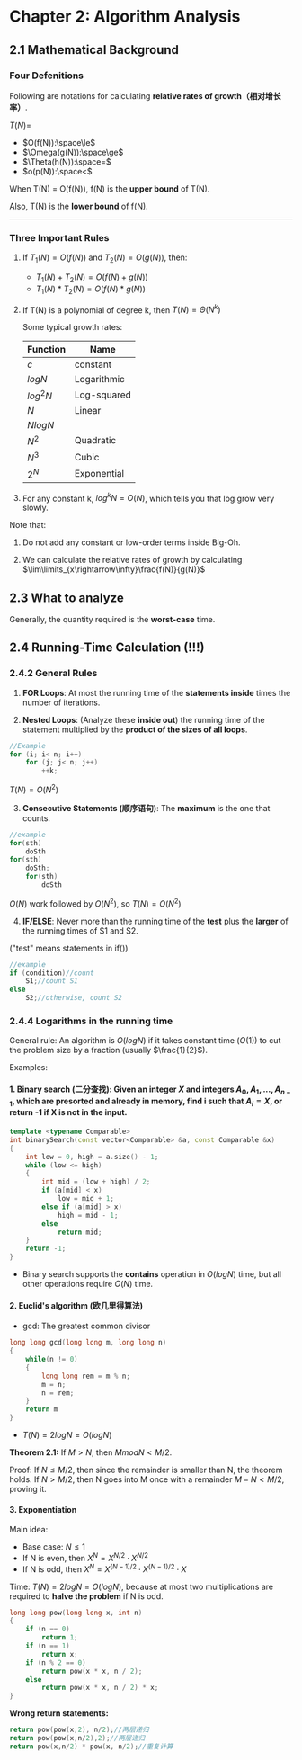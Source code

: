 # Chapter 2: Algorithm Analysis

## 2.1 Mathematical Background

### Four Defenitions
Following are notations for calculating **relative rates of growth（相对增长率）**.

$T(N) =$

* $O(f(N)):\space\le$ 
* $\Omega(g(N)):\space\ge$
* $\Theta(h(N)):\space=$
* $o(p(N)):\space<$

When T(N) = O(f(N)), f(N) is the **upper bound** of T(N).

Also, T(N) is the **lower bound** of f(N).

---
### Three Important Rules
1. If $T_1(N) = O(f(N))$ and $T_2(N) = O(g(N))$, then:
    * $T_1(N) + T_2(N) = O(f(N)+g(N))$
    * $T_1(N) * T_2(N) = O(f(N)*g(N))$

2. If T(N) is a polynomial of degree k, then $T(N) = \Theta(N^k)$

    Some typical growth rates:
    
    |Function | Name |
    | --- | --- |
    |$c$|constant|
    |$logN$|Logarithmic|
    |$log^2N$|Log-squared|
    |$N$|Linear|
    |$NlogN$||
    |$N^2$|Quadratic|
    |$N^3$|Cubic|
    |$2^N$|Exponential|

3. For any constant k, $log^kN = O(N)$, which tells you that log grow very slowly.

Note that:
1. Do not add any constant or low-order terms inside Big-Oh.

2. We can calculate the relative rates of growth by calculating $\lim\limits_{x\rightarrow\infty}\frac{f(N)}{g(N)}$

## 2.3 What to analyze
Generally, the quantity required is the **worst-case** time.

## 2.4 Running-Time Calculation (!!!)

### 2.4.2 General Rules
1. **FOR Loops**: At most the running time of the **statements inside** times the number of iterations.

2. **Nested Loops**: (Analyze these **inside out**) the running time of the statement multiplied by the **product of the sizes of all loops**.

```C++
//Example
for (i; i< n; i++)
    for (j; j< n; j++)
        ++k;
```
$T(N) = O(N^2)$

3. **Consecutive Statements (顺序语句)**: The **maximum** is the one that counts.

```C++
//example
for(sth)
    doSth
for(sth)
    doSth;
    for(sth)
        doSth
```
$O(N)$ work followed by $O(N^2)$, so $T(N)=O(N^2)$

4. **IF/ELSE**: Never more than the running time of the **test** plus the **larger** of the running times of S1 and S2.

("test" means statements in if())

```c++
//example
if (condition)//count
    S1;//count S1
else
    S2;//otherwise, count S2
```

### 2.4.4 Logarithms in the running time
General rule: An algorithm is $O(logN)$ if it takes constant time  $(O(1))$ to cut the problem size by a fraction (usually $\frac{1}{2}$).

Examples:
#### 1. Binary search (二分查找): Given an integer $X$ and integers $A_0,A_1,...,A_{n-1}$, which are presorted and already in memory, find i such that $A_i = X$, or return -1 if X is not in the input.

```c++
template <typename Comparable>
int binarySearch(const vector<Comparable> &a, const Comparable &x)
{
    int low = 0, high = a.size() - 1;
    while (low <= high)
    {
        int mid = (low + high) / 2;
        if (a[mid] < x)
            low = mid + 1;
        else if (a[mid] > x)
            high = mid - 1;
        else
            return mid;
    }
    return -1;
}
```
* Binary search supports the **contains** operation in $O(logN)$ time, but all other operations require $O(N)$ time.


#### 2. Euclid's algorithm (欧几里得算法)
* gcd: The greatest common divisor

```c++
long long gcd(long long m, long long n)
{
    while(n != 0)
    {
        long long rem = m % n;
        m = n;
        n = rem;
    }
    return m
}
```
* $T(N) = 2logN = O(logN)$

**Theorem 2.1:** If $M > N$, then $M mod N < M/2$.

Proof: If $N \leq M/2$, then since the remainder is smaller than N, the theorem holds.
If $N > M/2$, then N goes into M once with a remainder $M  - N < M/2$, proving it.


#### 3. Exponentiation
Main idea: 
* Base case: $N \leq 1$
* If N is even, then $X^N = X^{N/2} \cdot X^{N/2}$
* If N is odd, then $X^N = X^{(N-1)/2} \cdot X^{(N-1)/2} \cdot X$

Time: $T(N) = 2logN = O(logN)$, because at most two multiplications are required to **halve the problem** if N is odd.

```c++
long long pow(long long x, int n)
{
    if (n == 0)
        return 1;
    if (n == 1)
        return x;
    if (n % 2 == 0)
        return pow(x * x, n / 2);
    else
        return pow(x * x, n / 2) * x;
}
```

**Wrong return statements:**
```c++
return pow(pow(x,2), n/2);//两层递归
return pow(pow(x,n/2),2);//两层递归
return pow(x,n/2) * pow(x, n/2);//重复计算
```